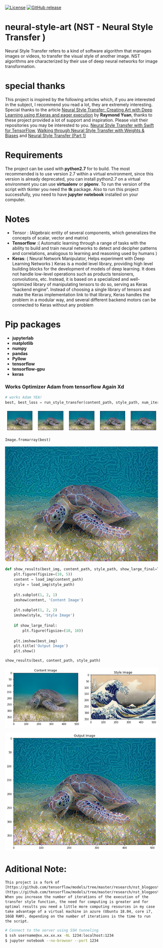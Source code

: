 [![License](https://img.shields.io/badge/License-Apache%202.0-blue.svg)](https://opensource.org/licenses/Apache-2.0)
[![GitHub release](https://img.shields.io/badge/release-v1.0.0-green)](https://github.com/devMichani/nano-db-manager.git)

# neural-style-art (NST - Neural Style Transfer )
Neural Style Transfer refers to a kind of software algorithm that manages images or videos, to transfer the visual style of another image. NST algorithms are characterized by their use of deep neural networks for image transformation. 

# special thanks
This project is inspired by the following articles which, if you are interested in the subject, I recommend you read a lot, they are extremely interesting.
Special thanks to the article [Neural Style Transfer: Creating Art with Deep Learning using tf.keras and eager execution](https://medium.com/tensorflow/neural-style-transfer-creating-art-with-deep-learning-using-tf-keras-and-eager-execution-7d541ac31398) by **Raymond Yuan**, thanks to these project provided a lot of support and inspiration. Please visit their repositories you may be interested to you. [Neural Style Transfer with Swift for TensorFlow](https://medium.com/@build_it_for_fun/neural-style-transfer-with-swift-for-tensorflow-b8544105b854), [Walking through Neural Style Transfer with Weights & Biases](https://medium.com/@weights_biases/walking-through-neural-style-transfer-with-weights-biases-95bdfb89b79c) and [Neural Style Transfer (Part 1)](https://medium.com/@stanleydukor/neural-style-transfer-part-1-e82c2e774443)

# Requirements

The project can be used with **python2.7** for to build. The most recommended is to use version 2.7 within a virtual environment, since this version is already deprecated, you can install python2.7 on a virtual environment you can use **virtualenv** or **pipenv**. To run the version of the script with tkinter you need the **tk** package. Also to run this project successfully, you need to have **jupyter** **notebook** installed on your computer.

# Notes
 -  Tensor : (Algebraic entity of several components, which generalizes the concepts of scalar, vector and matrix)
 -  __Tensorflow__ :( Automatic learning through a range of tasks with the ability to build and train 
 neural networks to detect and decipher patterns and correlations, analogous to learning and 
 reasoning used by humans )
 -  __Keras__: ( Neural Network Manipulator, Helps experiment with Deep Learning Networks )
    Keras is a model level library, providing high level building blocks for the 
    development of models of deep learning. It does not handle low-level operations such as products 
    tensioners, convolutions, etc. Instead, it is based on a specialized and well-optimized library of 
    manipulating tensors to do so, serving as Keras "backend engine". Instead of choosing a 
    single library of tensors and make the Keras implementation link to that library, Keras handles the 
    problem in a modular way, and several different backend motors can be connected to Keras without any problem

# Pip packages
 - __jupyterlab__
 - __matplotlib__
 - __numpy__
 - __pandas__
 - __Pyllow__
 - __tensorflow__
 - __tensorflow-gpu__
 - __keras__
 
### Works Optimizer Adam from tensorflow Again Xd

```python
# works Adam YEA!
best, best_loss = run_style_transfer(content_path, style_path, num_iterations=5)
```

![png](neural_transfer_style_files/neural_transfer_style_21_0.png)

```python
Image.fromarray(best)
```

![png](neural_transfer_style_files/neural_transfer_style_22_0.png)

```python
def show_results(best_img, content_path, style_path, show_large_final=True):
    plt.figure(figsize=(10, 5))
    content = load_img(content_path) 
    style = load_img(style_path)
    
    plt.subplot(1, 2, 1)
    imshow(content, 'Content Image')

    plt.subplot(1, 2, 2)
    imshow(style, 'Style Image')

    if show_large_final: 
        plt.figure(figsize=(10, 10))

    plt.imshow(best_img)
    plt.title('Output Image')
    plt.show()
```


```python
show_results(best, content_path, style_path)
```

![png](neural_transfer_style_files/neural_transfer_style_24_0.png)

![png](neural_transfer_style_files/neural_transfer_style_24_1.png)

# Aditional Note:
    This project is a fork of [https://github.com/tensorflow/models/tree/master/research/nst_blogpost](https://github.com/tensorflow/models/tree/master/research/nst_blogpost)
    When you increase the number of iterations of the execution of the transfer style function, the need for computing is greater and for optimal results you need a little more computing resources in my case take advantage of a virtual machine in azure (Ubuntu 18.04, core i7, 16GB RAM), depending on the number of iterations is the time to run the script.
    
```sh
# Connect to the server using SSH tunneling
$ ssh username@xx.xx.xx.xx -NL 1234:localhost:1234 
$ jupyter notebook --no-browser --port 1234
```
